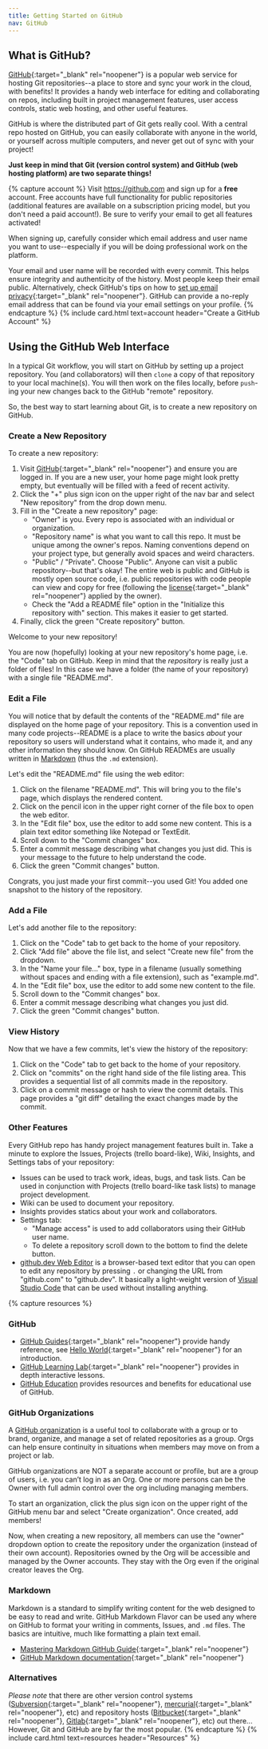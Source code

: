 ```yaml
---
title: Getting Started on GitHub
nav: GitHub
---
```


## What is GitHub?

<span class="term">[GitHub](https://github.com/){:target="_blank" rel="noopener"}</span> is a popular web service for hosting Git repositories--a place to store and sync your work in the cloud, with benefits!
It provides a handy web interface for editing and collaborating on repos, including built in project management features, user access controls, static web hosting, and other useful features.

GitHub is where the distributed part of Git gets really cool. 
With a central repo hosted on GitHub, you can easily collaborate with anyone in the world, or yourself across multiple computers, and never get out of sync with your project!

**Just keep in mind that Git (version control system) and GitHub (web hosting platform) are two separate things!**

{% capture account %}
Visit <https://github.com> and sign up for a **free** account. 
Free accounts have full functionality for public repositories (additional features are available on a subscription pricing model, but you don't need a paid account!).
Be sure to verify your email to get all features activated!

When signing up, carefully consider which email address and user name you want to use--especially if you will be doing professional work on the platform.

Your email and user name will be recorded with every commit.
This helps ensure integrity and authenticity of the history.
Most people keep their email public. 
Alternatively, check GitHub's tips on how to [set up email privacy](https://help.github.com/en/github/setting-up-and-managing-your-github-user-account/setting-your-commit-email-address#about-commit-email-addresses){:target="_blank" rel="noopener"}. 
GitHub can provide a no-reply email address that can be found via your email settings on your profile.
{% endcapture %}
{% include card.html text=account header="Create a GitHub Account" %}

## Using the GitHub Web Interface

In a typical Git workflow, you will start on GitHub by setting up a project repository. 
You (and collaborators) will then `clone` a copy of that repository to your local machine(s).
You will then work on the files locally, before `push`-ing your new changes back to the GitHub "remote" repository.

So, the best way to start learning about Git, is to create a new repository on GitHub.

### Create a New Repository

To create a new repository:

1. Visit [GitHub](https://github.com){:target="_blank" rel="noopener"} and ensure you are logged in. If you are a new user, your home page might look pretty empty, but eventually will be filled with a feed of recent activity.
2. Click the "+" plus sign icon on the upper right of the nav bar and select "New repository" from the drop down menu. 
3. Fill in the "Create a new repository" page:
    - "Owner" is you. Every repo is associated with an individual or organization.
    - "Repository name" is what you want to call this repo. It must be unique among the owner's repos. Naming conventions depend on your project type, but generally avoid spaces and weird characters.
    - "Public" / "Private". Choose "Public". Anyone can visit a public repository--but that's okay! The entire web is public and GitHub is mostly open source code, i.e. public repositories with code people can view and copy for free (following the [license](https://docs.github.com/en/free-pro-team@latest/github/creating-cloning-and-archiving-repositories/licensing-a-repository){:target="_blank" rel="noopener"} applied by the owner).
    - Check the "Add a README file" option in the "Initialize this repository with" section. This makes it easier to get started.
4. Finally, click the green "Create repository" button. 

Welcome to your new repository!

You are now (hopefully) looking at your new repository's home page, i.e. the "Code" tab on GitHub.
Keep in mind that the *repository* is really just a folder of files!
In this case we have a folder (the name of your repository) with a single file "README.md".

### Edit a File

You will notice that by default the contents of the "README.md" file are displayed on the home page of your repository. 
This is a convention used in many code projects--<span class="term">README</span> is a place to write the basics *about* your repository so users will understand what it contains, who made it, and any other information they should know. 
On GitHub READMEs are usually written in [Markdown](#markdown) (thus the `.md` extension). 

Let's edit the "README.md" file using the web editor:

1. Click on the filename "README.md". This will bring you to the file's page, which displays the rendered content.
2. Click on the pencil icon in the upper right corner of the file box to open the web editor.
3. In the "Edit file" box, use the editor to add some new content. This is a plain text editor something like Notepad or TextEdit.
4. Scroll down to the "Commit changes" box.
5. Enter a commit message describing what changes you just did. This is your message to the future to help understand the code.
6. Click the green "Commit changes" button.

Congrats, you just made your first commit--you used Git! 
You added one snapshot to the history of the repository.

### Add a File

Let's add another file to the repository:

1. Click on the "Code" tab to get back to the home of your repository.
2. Click "Add file" above the file list, and select "Create new file" from the dropdown.
3. In the "Name your file..." box, type in a filename (usually something without spaces and ending with a file extension), such as "example.md".
4. In the "Edit file" box, use the editor to add some new content to the file.
5. Scroll down to the "Commit changes" box.
6. Enter a commit message describing what changes you just did.
7. Click the green "Commit changes" button.

### View History

Now that we have a few commits, let's view the history of the repository:

1. Click on the "Code" tab to get back to the home of your repository.
2. Click on "commits" on the right hand side of the file listing area. This provides a sequential list of all commits made in the repository.
3. Click on a commit message or hash to view the commit details. This page provides a "git diff" detailing the exact changes made by the commit.

### Other Features

Every GitHub repo has handy project management features built in. 
Take a minute to explore the Issues, Projects (trello board-like), Wiki, Insights, and Settings tabs of your repository: 

- Issues can be used to track work, ideas, bugs, and task lists. Can be used in conjunction with Projects (trello board-like task lists) to manage project development.
- Wiki can be used to document your repository.
- Insights provides statics about your work and collaborators.
- Settings tab:
    - "Manage access" is used to add collaborators using their GitHub user name.
    - To delete a repository scroll down to the bottom to find the delete button.
- [github.dev Web Editor](https://docs.github.com/en/codespaces/the-githubdev-web-based-editor) is a browser-based text editor that you can open to edit any repository by pressing `.` or changing the URL from "github.com" to "github.dev". It basically a light-weight version of [Visual Studio Code](https://code.visualstudio.com/) that can be used without installing anything. 

{% capture resources %}
### GitHub

- [GitHub Guides](https://guides.github.com/){:target="_blank" rel="noopener"} provide handy reference, see [Hello World](https://guides.github.com/activities/hello-world/){:target="_blank" rel="noopener"} for an introduction.
- [GitHub Learning Lab](https://lab.github.com/){:target="_blank" rel="noopener"} provides in depth interactive lessons.
- [GitHub Education](https://education.github.com/) provides resources and benefits for educational use of GitHub.

### GitHub Organizations

A [GitHub organization](https://docs.github.com/en/organizations/collaborating-with-groups-in-organizations/about-organizations) is a useful tool to collaborate with a group or to brand, organize, and manage a set of related repositories as a group.
Orgs can help ensure continuity in situations when members may move on from a project or lab.

GitHub organizations are NOT a separate account or profile, but are a group of users, i.e. you can’t log in as an Org. 
One or more persons can be the Owner with full admin control over the org including managing members.

To start an organization, click the plus sign icon on the upper right of the GitHub menu bar and select "Create organization". 
Once created, add members!

Now, when creating a new repository, all members can use the "owner" dropdown option to create the repository under the organization (instead of their own account).
Repositories owned by the Org will be accessible and managed by the Owner accounts. 
They stay with the Org even if the original creator leaves the Org.

### Markdown 

Markdown is a standard to simplify writing content for the web designed to be easy to read and write. 
GitHub Markdown Flavor can be used any where on GitHub to format your writing in comments, Issues, and `.md` files.
The basics are intuitive, much like formatting a plain text email.

- [Mastering Markdown GitHub Guide](https://guides.github.com/features/mastering-markdown/){:target="_blank" rel="noopener"}
- [GitHub Markdown documentation](https://docs.github.com/en/free-pro-team@latest/github/writing-on-github/basic-writing-and-formatting-syntax){:target="_blank" rel="noopener"}

### Alternatives

*Please note* that there are other version control systems ([Subversion](https://subversion.apache.org/){:target="_blank" rel="noopener"}, [mercurial](https://www.mercurial-scm.org/){:target="_blank" rel="noopener"}, etc) and repository hosts ([Bitbucket](https://bitbucket.org/){:target="_blank" rel="noopener"}, [Gitlab](https://about.gitlab.com/gitlab-com/){:target="_blank" rel="noopener"}, etc) out there...
However, Git and GitHub are by far the most popular.
{% endcapture %}
{% include card.html text=resources header="Resources" %}
